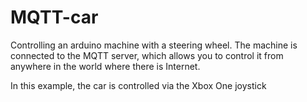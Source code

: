 # MQTT-car
Controlling an arduino machine with a steering wheel. The machine is connected to the MQTT server, which allows you to control it from anywhere in the world where there is Internet.

In this example, the car is controlled via the Xbox One joystick
